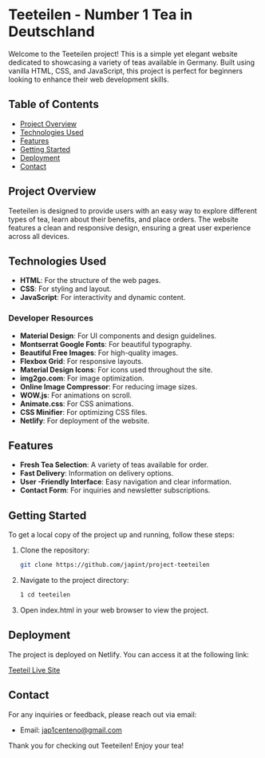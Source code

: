 # Teeteilen - Number 1 Tea in Deutschland
Welcome to the Teeteilen project! This is a simple yet elegant website dedicated to showcasing a variety of teas available in Germany. Built using vanilla HTML, CSS, and JavaScript, this project is perfect for beginners looking to enhance their web development skills.

## Table of Contents

- [Project Overview](#project-overview)
- [Technologies Used](#technologies-used)
- [Features](#features)
- [Getting Started](#getting-started)
- [Deployment](#deployment)
- [Contact](#contact)

## Project Overview

Teeteilen is designed to provide users with an easy way to explore different types of tea, learn about their benefits, and place orders. The website features a clean and responsive design, ensuring a great user experience across all devices.

## Technologies Used

- **HTML**: For the structure of the web pages.
- **CSS**: For styling and layout.
- **JavaScript**: For interactivity and dynamic content.

### Developer Resources

- **Material Design**: For UI components and design guidelines.
- **Montserrat Google Fonts**: For beautiful typography.
- **Beautiful Free Images**: For high-quality images.
- **Flexbox Grid**: For responsive layouts.
- **Material Design Icons**: For icons used throughout the site.
- **img2go.com**: For image optimization.
- **Online Image Compressor**: For reducing image sizes.
- **WOW.js**: For animations on scroll.
- **Animate.css**: For CSS animations.
- **CSS Minifier**: For optimizing CSS files.
- **Netlify**: For deployment of the website.

## Features

- **Fresh Tea Selection**: A variety of teas available for order.
- **Fast Delivery**: Information on delivery options.
- **User -Friendly Interface**: Easy navigation and clear information.
- **Contact Form**: For inquiries and newsletter subscriptions.

## Getting Started

To get a local copy of the project up and running, follow these steps:

1. Clone the repository:

   ```bash
   git clone https://github.com/japint/project-teeteilen

3. Navigate to the project directory:

   ```bash
   1 cd teeteilen

4. Open index.html in your web browser to view the project.

## Deployment
The project is deployed on Netlify. You can access it at the following link:

[Teeteil Live Site](https://teeteilen.netlify.app/)

## Contact
For any inquiries or feedback, please reach out via email:

- Email: jap1centeno@gmail.com
  
Thank you for checking out Teeteilen! Enjoy your tea!

